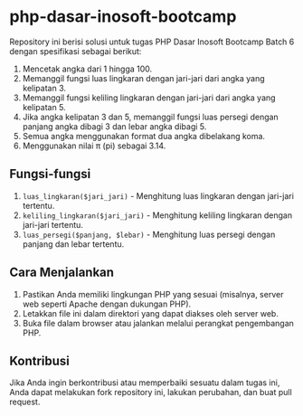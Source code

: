 # php-dasar-inosoft-bootcamp

Repository ini berisi solusi untuk tugas PHP Dasar Inosoft Bootcamp Batch 6 dengan spesifikasi sebagai berikut:

1. Mencetak angka dari 1 hingga 100.
2. Memanggil fungsi luas lingkaran dengan jari-jari dari angka yang kelipatan 3.
3. Memanggil fungsi keliling lingkaran dengan jari-jari dari angka yang kelipatan 5.
4. Jika angka kelipatan 3 dan 5, memanggil fungsi luas persegi dengan panjang angka dibagi 3 dan lebar angka dibagi 5.
5. Semua angka menggunakan format dua angka dibelakang koma.
6. Menggunakan nilai π (pi) sebagai 3.14.

## Fungsi-fungsi

1. `luas_lingkaran($jari_jari)` - Menghitung luas lingkaran dengan jari-jari tertentu.
2. `keliling_lingkaran($jari_jari)` - Menghitung keliling lingkaran dengan jari-jari tertentu.
3. `luas_persegi($panjang, $lebar)` - Menghitung luas persegi dengan panjang dan lebar tertentu.

## Cara Menjalankan

1. Pastikan Anda memiliki lingkungan PHP yang sesuai (misalnya, server web seperti Apache dengan dukungan PHP).
2. Letakkan file ini dalam direktori yang dapat diakses oleh server web.
3. Buka file dalam browser atau jalankan melalui perangkat pengembangan PHP.

## Kontribusi

Jika Anda ingin berkontribusi atau memperbaiki sesuatu dalam tugas ini, Anda dapat melakukan fork repository ini, lakukan perubahan, dan buat pull request.
